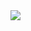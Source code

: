 <img src="https://img.shields.io/badge/typescript-#3178C6?style=flat&logo=typescript-&logoColor=white"/>
